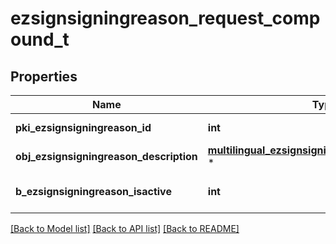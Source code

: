 # ezsignsigningreason_request_compound_t

## Properties
Name | Type | Description | Notes
------------ | ------------- | ------------- | -------------
**pki_ezsignsigningreason_id** | **int** | The unique ID of the Ezsignsigningreason | [optional] 
**obj_ezsignsigningreason_description** | [**multilingual_ezsignsigningreason_description_t**](multilingual_ezsignsigningreason_description.md) \* |  | 
**b_ezsignsigningreason_isactive** | **int** | Whether the ezsignsigningreason is active or not | 

[[Back to Model list]](../README.md#documentation-for-models) [[Back to API list]](../README.md#documentation-for-api-endpoints) [[Back to README]](../README.md)



